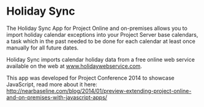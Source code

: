 Holiday Sync
============

The Holiday Sync App for Project Online and on-premises allows you to import holiday calendar exceptions into 
your Project Server base calendars, a task which in the past needed to be done for each calendar at least once 
manually for all future dates.

Holiday Sync imports calendar holiday data from a free online web service available on the web at 
www.holidaywebservice.com.

This app was developed for Project Conference 2014 to showcase JavaScript, read more about it here: 
http://nearbaseline.com/blog/2014/01/preview-extending-project-online-and-on-premises-with-javascript-apps/

